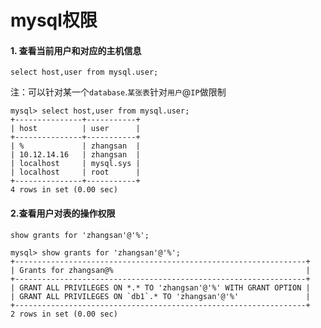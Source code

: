mysql权限
==

#### 1. 查看当前用户和对应的主机信息   
`select host,user from mysql.user; `  

注：可以针对某一个`database`.`某张表`针对`用户`@`IP`做限制

```
mysql> select host,user from mysql.user; 
+---------------+-----------+
| host          | user      |
+---------------+-----------+
| %             | zhangsan  |
| 10.12.14.16   | zhangsan  |
| localhost     | mysql.sys |
| localhost     | root      |
+---------------+-----------+
4 rows in set (0.00 sec)  
```


#### 2.查看用户对表的操作权限
`show grants for 'zhangsan'@'%';`

```
mysql> show grants for 'zhangsan'@'%';
+-----------------------------------------------------------------+
| Grants for zhangsan@%                                           |
+-----------------------------------------------------------------+
| GRANT ALL PRIVILEGES ON *.* TO 'zhangsan'@'%' WITH GRANT OPTION |
| GRANT ALL PRIVILEGES ON `db1`.* TO 'zhangsan'@'%'               |
+-----------------------------------------------------------------+
2 rows in set (0.00 sec)
```

